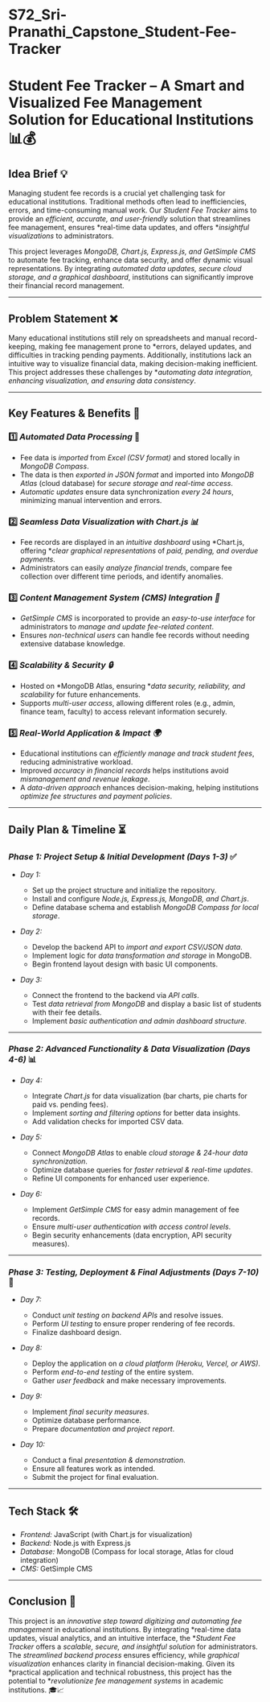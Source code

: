 # S72_Sri-Pranathi_Capstone_Student-Fee-Tracker

# Student Fee Tracker – A Smart and Visualized Fee Management Solution for Educational Institutions 📊💰

## Idea Brief 💡
Managing student fee records is a crucial yet challenging task for educational institutions. Traditional methods often lead to inefficiencies, errors, and time-consuming manual work. Our *Student Fee Tracker* aims to provide an *efficient, accurate, and user-friendly* solution that streamlines fee management, ensures *real-time data updates, and offers **insightful visualizations* to administrators.

This project leverages *MongoDB, Chart.js, Express.js, and GetSimple CMS* to automate fee tracking, enhance data security, and offer dynamic visual representations. By integrating *automated data updates, secure cloud storage, and a graphical dashboard*, institutions can significantly improve their financial record management.

---

## Problem Statement ❌
Many educational institutions still rely on spreadsheets and manual record-keeping, making fee management prone to *errors, delayed updates, and difficulties in tracking pending payments. Additionally, institutions lack an intuitive way to visualize financial data, making decision-making inefficient. This project addresses these challenges by **automating data integration, enhancing visualization, and ensuring data consistency*.

---

## Key Features & Benefits 🚀
### 1️⃣ *Automated Data Processing* 🔄
   - Fee data is *imported* from *Excel (CSV format)* and stored locally in *MongoDB Compass*.
   - The data is then *exported in JSON format* and imported into *MongoDB Atlas* (cloud database) for *secure storage and real-time access*.
   - *Automatic updates* ensure data synchronization *every 24 hours*, minimizing manual intervention and errors.

### 2️⃣ *Seamless Data Visualization with Chart.js 📊*
   - Fee records are displayed in an *intuitive dashboard* using *Chart.js, offering **clear graphical representations* of *paid, pending, and overdue payments*.
   - Administrators can easily *analyze financial trends*, compare fee collection over different time periods, and identify anomalies.

### 3️⃣ *Content Management System (CMS) Integration 📝*
   - *GetSimple CMS* is incorporated to provide an *easy-to-use interface* for administrators to *manage and update fee-related content*.
   - Ensures *non-technical users* can handle fee records without needing extensive database knowledge.

### 4️⃣ *Scalability & Security 🔒*
   - Hosted on *MongoDB Atlas, ensuring **data security, reliability, and scalability* for future enhancements.
   - Supports *multi-user access*, allowing different roles (e.g., admin, finance team, faculty) to access relevant information securely.

### 5️⃣ *Real-World Application & Impact 🌍*
   - Educational institutions can *efficiently manage and track student fees*, reducing administrative workload.
   - Improved *accuracy in financial records* helps institutions avoid *mismanagement and revenue leakage*.
   - A *data-driven approach* enhances decision-making, helping institutions *optimize fee structures and payment policies*.

---

## Daily Plan & Timeline ⏳
### *Phase 1: Project Setup & Initial Development (Days 1-3)* ✅
- *Day 1:* 
  - Set up the project structure and initialize the repository.
  - Install and configure *Node.js, Express.js, MongoDB, and Chart.js*.
  - Define database schema and establish *MongoDB Compass for local storage*.

- *Day 2:*
  - Develop the backend API to *import and export CSV/JSON data*.
  - Implement logic for *data transformation and storage* in MongoDB.
  - Begin frontend layout design with basic UI components.

- *Day 3:*
  - Connect the frontend to the backend via *API calls*.
  - Test *data retrieval from MongoDB* and display a basic list of students with their fee details.
  - Implement *basic authentication and admin dashboard structure*.

---

### *Phase 2: Advanced Functionality & Data Visualization (Days 4-6)* 📊
- *Day 4:*
  - Integrate *Chart.js* for data visualization (bar charts, pie charts for paid vs. pending fees).
  - Implement *sorting and filtering options* for better data insights.
  - Add validation checks for imported CSV data.

- *Day 5:*
  - Connect *MongoDB Atlas* to enable *cloud storage & 24-hour data synchronization*.
  - Optimize database queries for *faster retrieval & real-time updates*.
  - Refine UI components for enhanced user experience.

- *Day 6:*
  - Implement *GetSimple CMS* for easy admin management of fee records.
  - Ensure *multi-user authentication with access control levels*.
  - Begin security enhancements (data encryption, API security measures).

---

### *Phase 3: Testing, Deployment & Final Adjustments (Days 7-10)* 🚀
- *Day 7:*
  - Conduct *unit testing on backend APIs* and resolve issues.
  - Perform *UI testing* to ensure proper rendering of fee records.
  - Finalize dashboard design.

- *Day 8:*
  - Deploy the application on *a cloud platform (Heroku, Vercel, or AWS)*.
  - Perform *end-to-end testing* of the entire system.
  - Gather *user feedback* and make necessary improvements.

- *Day 9:*
  - Implement *final security measures*.
  - Optimize database performance.
  - Prepare *documentation and project report*.

- *Day 10:*
  - Conduct a final *presentation & demonstration*.
  - Ensure all features work as intended.
  - Submit the project for final evaluation.

---

## Tech Stack 🛠
- *Frontend:* JavaScript (with Chart.js for visualization)
- *Backend:* Node.js with Express.js
- *Database:* MongoDB (Compass for local storage, Atlas for cloud integration)
- *CMS:* GetSimple CMS

---

## Conclusion 🎯
This project is an *innovative step toward digitizing and automating fee management* in educational institutions. By integrating *real-time data updates, visual analytics, and an intuitive interface, the **Student Fee Tracker* offers a *scalable, secure, and insightful solution* for administrators. The *streamlined backend process* ensures efficiency, while *graphical visualization* enhances clarity in financial decision-making. Given its *practical application and technical robustness, this project has the potential to **revolutionize fee management systems* in academic institutions. 🎓📈